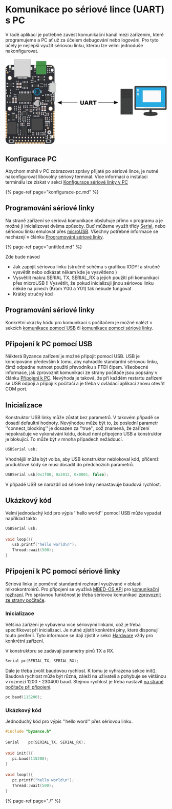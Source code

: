 # Komunikace po sériové lince \(UART\) s PC

  
V řadě aplikací je potřebné zavést komunikační kanál mezi zařízením, které programujeme a PC ať už za účelem debugování nebo logování. Pro tyto účely je nejlepší využít sériovou linku, kterou lze velmi jednoduše nakonfigurovat. 

![](../../../.gitbook/assets/seriova_komunikace_schema.png)



## Konfigurace PC

Abychom mohli v PC zobrazovat zprávy přijaté po sériové lince, je nutné nakonfigurovat libovolný sériový terminál. Více informací o instalaci terminálu lze získat v sekci [Konfigurace sériové linky v PC](konfigurace-pc.md)

{% page-ref page="konfigurace-pc.md" %}

##  Programování sériové linky

Na straně zařízení se sériová komunikace obsluhuje přímo v programu a je možné ji inicializovat dvěma způsoby. Buď můžeme využít třídy [Serial](untitled.md#komunikace-pomoci-serial), nebo sériovou linku emulovat přes [microUSB](untitled.md#komunikace-pomoci-usb). Všechny potřebné informace se nacházejí v článku [Programování sériové linky](untitled.md).

{% page-ref page="untitled.md" %}





Zde bude návod

* Jak zapojit sériovou linku \(stručně schéma s grafikou IODY! a stručně vysvětlit nebo odkázat někam kde je vysvětleno \)
* Vysvětlit makra SERIAL TX, SERIAL\_RX a jejich použití při komunikaci přes microUSB !! Vysvětlit, že pokud inicializuji jinou sériovou linku někde na pinech \(Krom Y00 a Y01\) tak nebude fungovat
* Krátký stručný kód

## Programování sériové linky

Konkrétní ukázky kódu pro komunikaci s počítačem je možné nalézt v sekcích [komunikace pomocí USB](https://github.com/byzance/public-documentation/tree/38b460c46404c197299c0f0a84e3402a9b74c8d7/byzance_documentation/hardware_intro/navody/pripojeni-k-pc/pomoci-usb.md) či [komunikace pomocí sériové linky](https://github.com/byzance/public-documentation/tree/38b460c46404c197299c0f0a84e3402a9b74c8d7/byzance_documentation/hardware_intro/navody/pripojeni-k-pc/pomoci-seriove-linky.md).

## Připojení k PC pomocí USB

Některá Byzance zařízení je možné připojit pomocí USB. USB je koncipováno především k tomu, aby nahradilo standardní sériovou linku, čímž odpadne nutnost použití převodníku s FTDI čipem. Všeobecné informace, jak zprovoznit komunikaci ze strany počítače jsou popsány v článku [Připojení k PC](https://github.com/byzance/public-documentation/tree/38b460c46404c197299c0f0a84e3402a9b74c8d7/byzance_documentation/hardware_intro/navody/pripojeni-k-pc.md). Nevýhoda je taková, že při každém restartu zařízení se USB odpojí a připojí k počítači a je třeba v ovládací aplikaci znovu otevřít COM port.

## Inicializace

Konstruktor USB linky může zůstat bez parametrů. V takovém případě se dosadí defaultní hodnoty. Nevýhodou může být to, že poslední parametr ''connect\_blocking'' je dosazen za ''true'', což znamená, že zařízení nepokračuje ve vykonávání kódu, dokud není připojeno USB a konstruktor je blokující. To může být v mnoha případech nežádoucí.

```cpp
USBSerial usb;
```

Vhodnější může být volba, aby USB konstruktor neblokoval kód, přičemž produktové kódy se musí dosadit do předchozích parametrů.

```cpp
USBSerial usb(0x1f00, 0x2012, 0x0001, false);
```

V případě USB se narozdíl od sériové linky nenastavuje baudová rychlost.

## Ukázkový kód

Velmi jednoduchý kód pro výpis ''hello world'' pomocí USB může vypadat například takto

```cpp
USBSerial usb;

void loop(){
   usb.printf("hello world\n");
   Thread::wait(500);
}
```

## Připojení k PC pomocí sériové linky

Sériová linka je poměrně standardní rozhraní využívané v oblasti mikrokontrolérů. Pro připojení se využívá [MBED-OS API](https://github.com/byzance/public-documentation/tree/38b460c46404c197299c0f0a84e3402a9b74c8d7/byzance_documentation/hardware_intro/API/mbed-api.md) pro [komunikační rozhraní](https://github.com/byzance/public-documentation/tree/38b460c46404c197299c0f0a84e3402a9b74c8d7/byzance_documentation/hardware_intro/API/mbed-api/komunikacni-rozhrani.md). Pro správnou funkčnost je třeba sériovou komunikaci [zprovoznit ze strany počítače](https://github.com/byzance/public-documentation/tree/38b460c46404c197299c0f0a84e3402a9b74c8d7/byzance_documentation/hardware_intro/navody/pripojeni-k-pc.md).

### Inicializace

Většina zařízení je vybavena více sériovými linkami, což je třeba specifikovat při inicializaci. Je nutné zjistit konkrétní piny, které disponují touto periferií. Tyto informace se dají zjistit v sekci [Hardware](https://github.com/byzance/public-documentation/tree/38b460c46404c197299c0f0a84e3402a9b74c8d7/Hardware/README.md) vždy pro konkrétní zařízení.

V konstruktoru se zadávají parametry pinů TX a RX.

```cpp
Serial pc(SERIAL_TX, SERIAL_RX);
```

Dále je třeba zvolit baudovou rychlost. K tomu je vyhrazena sekce init\(\). Baudová rychlost může být různá, záleží na uživateli a pohybuje se většinou v rozmezí 1200 - 230400 baud. Stejnou rychlost je třeba nastavit [na straně počítače při připojení](https://github.com/byzance/public-documentation/tree/38b460c46404c197299c0f0a84e3402a9b74c8d7/byzance_documentation/hardware_intro/navody/pripojeni-k-pc.md).

```cpp
pc.baud(115200);
```

### Ukázkový kód

Jednoduchý kód pro výpis ''hello word'' přes sériovou linku.

```cpp
#include "byzance.h"

Serial    pc(SERIAL_TX, SERIAL_RX);

void init(){
   pc.baud(115200);
}

void loop(){
   pc.printf("hello world\n");
   Thread::wait(500);
}
```

{% page-ref page="./" %}



